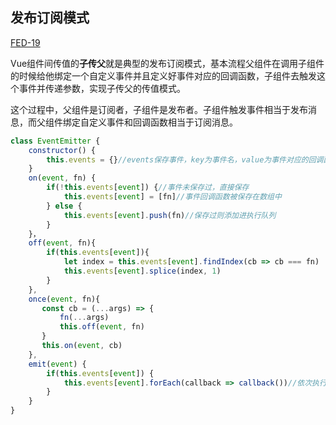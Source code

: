 ## 发布订阅模式

[FED-19](https://www.nowcoder.com/practice/569e1fd641be4fd797f12a28b763d709?tpId=274&tqId=39539&rp=1&ru=/exam/oj&qru=/exam/oj&sourceUrl=%2Fexam%2Foj%3Fpage%3D1%26pageSize%3D50%26search%3D%26tab%3DJS%25E7%25AF%2587%26topicId%3D274&difficulty=undefined&judgeStatus=undefined&tags=&title=) 

Vue组件间传值的**子传父**就是典型的发布订阅模式，基本流程父组件在调用子组件的时候给他绑定一个自定义事件并且定义好事件对应的回调函数，子组件去触发这个事件并传递参数，实现子传父的传值模式。

这个过程中，父组件是订阅者，子组件是发布者。子组件触发事件相当于发布消息，而父组件绑定自定义事件和回调函数相当于订阅消息。

```javascript
class EventEmitter {
    constructor() {
        this.events = {}//events保存事件，key为事件名，value为事件对应的回调函数
    }
    on(event, fn) {
        if(!this.events[event]) {//事件未保存过，直接保存
            this.events[event] = [fn]//事件回调函数被保存在数组中
        } else {
            this.events[event].push(fn)//保存过则添加进执行队列
        }
    }，
    off(event, fn){
        if(this.events[event]){
            let index = this.events[event].findIndex(cb => cb === fn)
            this.events[event].splice(index, 1)
        }
    },
    once(event, fn){
       const cb = (...args) => {
           fn(...args)
           this.off(event, fn)
       }
       this.on(event, cb) 
    },
    emit(event) {
        if(this.events[event]) {
            this.events[event].forEach(callback => callback())//依次执行回调函数
        }
    }
}
```



